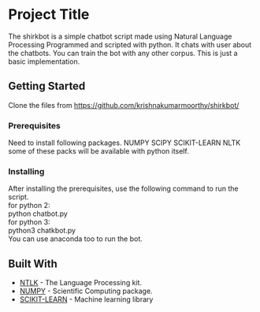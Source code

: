# Project Title
The shirkbot is a simple chatbot script made using Natural Language Processing Programmed and scripted with python. It chats with user about the chatbots. You can train the bot with any other corpus. This is just a basic implementation.

## Getting Started
Clone the files from https://github.com/krishnakumarmoorthy/shirkbot/ 

### Prerequisites
Need to install following packages.
NUMPY
SCIPY
SCIKIT-LEARN
NLTK
some of these packs will be available with python itself.
### Installing
After installing the prerequisites, use the following command to run the script.
<br>for python 2:
  <br>python chatbot.py
<br>for python 3:
  <br>python3 chatkbot.py
<br>You can use anaconda too to run the bot.

## Built With

* [NTLK](https://www.nltk.org/) - The Language Processing kit.
* [NUMPY](http://www.numpy.org/) - Scientific Computing package.
* [SCIKIT-LEARN](https://scikit-learn.org/stable/) - Machine learning library

